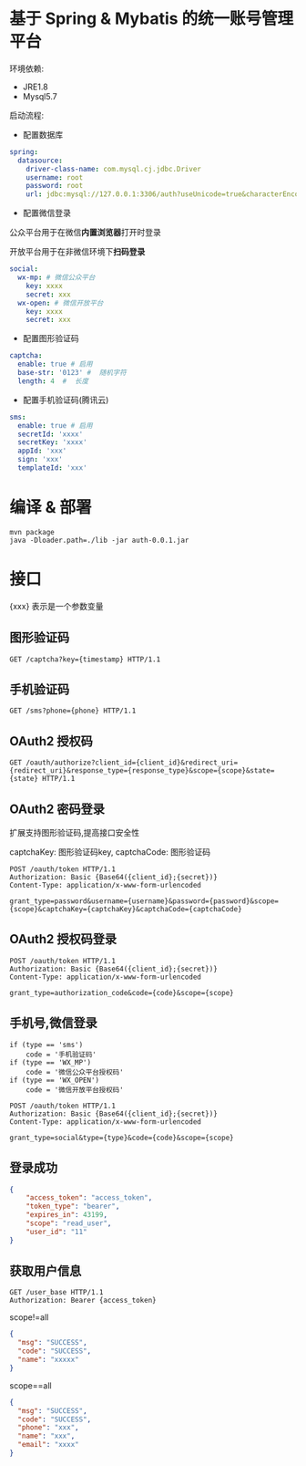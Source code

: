 # 基于 Spring & Mybatis 的统一账号管理平台

环境依赖:

- JRE1.8
- Mysql5.7

启动流程:

- 配置数据库

```yaml
spring:
  datasource:
    driver-class-name: com.mysql.cj.jdbc.Driver
    username: root
    password: root
    url: jdbc:mysql://127.0.0.1:3306/auth?useUnicode=true&characterEncoding=utf-8&serverTimezone=GMT%2B8
```

- 配置微信登录

公众平台用于在微信**内置浏览器**打开时登录

开放平台用于在非微信环境下**扫码登录**

```yaml
social:
  wx-mp: # 微信公众平台
    key: xxxx
    secret: xxx
  wx-open: # 微信开放平台
    key: xxxx
    secret: xxx
```

- 配置图形验证码

```yaml
captcha:
  enable: true # 启用
  base-str: '0123' #  随机字符
  length: 4  #  长度
```

- 配置手机验证码(腾讯云)

```yaml
sms:
  enable: true # 启用
  secretId: 'xxxx'
  secretKey: 'xxxx'
  appId: 'xxx'
  sign: 'xxx'
  templateId: 'xxx'
```

# 编译 & 部署
```shell
mvn package
java -Dloader.path=./lib -jar auth-0.0.1.jar
```


# 接口

{xxx} 表示是一个参数变量

## 图形验证码

```http
GET /captcha?key={timestamp} HTTP/1.1
```
## 手机验证码

```http
GET /sms?phone={phone} HTTP/1.1
```

## OAuth2 授权码
```http
GET /oauth/authorize?client_id={client_id}&redirect_uri={redirect_uri}&response_type={response_type}&scope={scope}&state={state} HTTP/1.1
```

## OAuth2 密码登录

扩展支持图形验证码,提高接口安全性

captchaKey: 图形验证码key, captchaCode: 图形验证码

```http
POST /oauth/token HTTP/1.1
Authorization: Basic {Base64({client_id};{secret})}
Content-Type: application/x-www-form-urlencoded

grant_type=password&username={username}&password={password}&scope={scope}&captchaKey={captchaKey}&captchaCode={captchaCode}
```

## OAuth2 授权码登录

```http
POST /oauth/token HTTP/1.1
Authorization: Basic {Base64({client_id};{secret})}
Content-Type: application/x-www-form-urlencoded

grant_type=authorization_code&code={code}&scope={scope}
```

## 手机号,微信登录

```
if (type == 'sms')
    code = '手机验证码'
if (type == 'WX_MP')
    code = '微信公众平台授权码'
if (type == 'WX_OPEN')
    code = '微信开放平台授权码'
```

```http
POST /oauth/token HTTP/1.1
Authorization: Basic {Base64({client_id};{secret})}
Content-Type: application/x-www-form-urlencoded

grant_type=social&type={type}&code={code}&scope={scope}
```


## 登录成功
```json
{
    "access_token": "access_token",
    "token_type": "bearer",
    "expires_in": 43199,
    "scope": "read_user",
    "user_id": "11"
}
```


## 获取用户信息

```http
GET /user_base HTTP/1.1
Authorization: Bearer {access_token}
```

scope!=all
```json
{
  "msg": "SUCCESS",
  "code": "SUCCESS",
  "name": "xxxxx"
}
```

scope==all
```json
{
  "msg": "SUCCESS",
  "code": "SUCCESS",
  "phone": "xxx",
  "name": "xxx",
  "email": "xxxx"
}
```